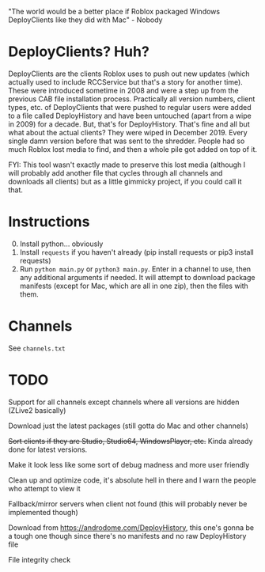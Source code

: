 "The world would be a better place if Roblox packaged Windows DeployClients like they did with Mac" - Nobody

# DeployClients? Huh?
DeployClients are the clients Roblox uses to push out new updates (which actually used to include RCCService but that's a story for another time). These were introduced sometime in 2008 and were a step up from the previous CAB file installation process. Practically all version numbers, client types, etc. of DeployClients that were pushed to regular users were added to a file called DeployHistory and have been untouched (apart from a wipe in 2009) for a decade. But, that's for DeployHistory. That's fine and all but what about the actual clients? They were wiped in December 2019. Every single damn version before that was sent to the shredder. People had so much Roblox lost media to find, and then a whole pile got added on top of it.

FYI: This tool wasn't exactly made to preserve this lost media (although I will probably add another file that cycles through all channels and downloads all clients) but as a little gimmicky project, if you could call it that.

# Instructions
0. Install python... obviously
1. Install `requests` if you haven't already (pip install requests or pip3 install requests)
2. Run `python main.py` or `python3 main.py`. Enter in a channel to use, then any additional arguments if needed. It will attempt to download package manifests (except for Mac, which are all in one zip), then the files with them.

# Channels
See `channels.txt`
# TODO

Support for all channels except channels where all versions are hidden (ZLive2 basically)

Download just the latest packages (still gotta do Mac and other channels)

~~Sort clients if they are Studio, Studio64, WindowsPlayer, etc.~~ Kinda already done for latest versions.

Make it look less like some sort of debug madness and more user friendly

Clean up and optimize code, it's absolute hell in there and I warn the people who attempt to view it

Fallback/mirror servers when client not found (this will probably never be implemented though)

Download from https://androdome.com/DeployHistory, this one's gonna be a tough one though since there's no manifests and no raw DeployHistory file

File integrity check

